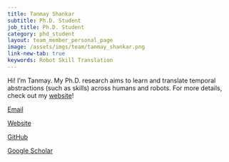 ```yaml
---
title: Tanmay Shankar
subtitle: Ph.D. Student
job_title: Ph.D. Student
category: phd_student
layout: team_member_personal_page
image: /assets/imgs/team/tanmay_shankar.png
link-new-tab: true
keywords: Robot Skill Translation
---
```


Hi! I’m Tanmay. My Ph.D. research aims to learn and translate temporal
abstractions (such as skills) across humans and robots. For more details,
check out my [website](tanmayshankar.github.io)!

[Email](mailto:tanmayshankar@cmu.edu)

[Website](tanmayshankar.github.io)

[GitHub](https://github.com/tanmayshankar)

[Google Scholar](‪https://scholar.google.co.in/citations?user=0k1qcvgAAAAJ&hl=en)
